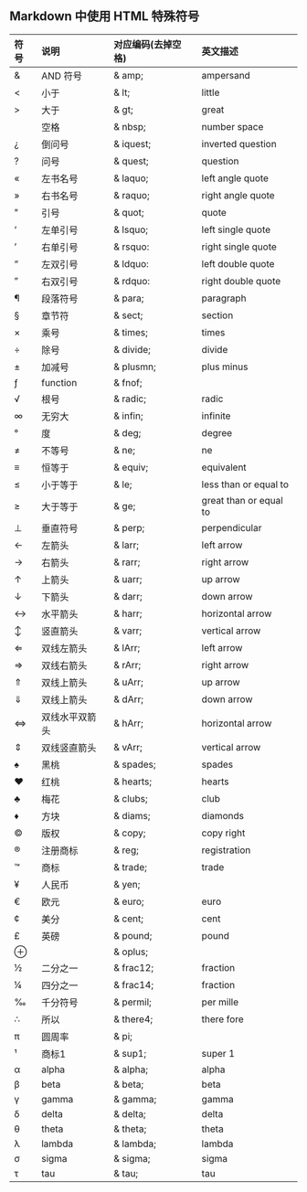 ## Markdown 中使用 HTML 特殊符号

| 符号	 | 说明	 | 对应编码(去掉空格)  | 	英文描述 | 
|:---|:---|:---|:---| 
| &	 | AND 符号	 | & amp; | 	ampersand | 
| <	 | 小于	 | & lt; | 	little | 
| >	 | 大于	 | & gt; | 	great | 
|  	 | 空格	 | & nbsp; | 	number space | 
| ¿	 | 倒问号	 | & iquest; | 	inverted question | 
| ?	 | 问号	 | & quest; | 	question | 
| «	 | 左书名号	 | & laquo; | 	left angle quote | 
| »	 | 右书名号	 | & raquo; | 	right angle quote | 
| "	 | 引号	 | & quot; | 	quote | 
| ‘	 | 左单引号	 | & lsquo; | 	left single quote | 
| ’	 | 右单引号	 | & rsquo: | 	right single quote | 
| “	 | 左双引号	 | & ldquo: | 	left double quote | 
| ”	 | 右双引号	 | & rdquo: | 	right double quote | 
| ¶	 | 段落符号	 | & para; | 	paragraph | 
| §	 | 章节符	 | & sect; | 	section | 
| ×	 | 乘号	 | & times; | 	times | 
| ÷	 | 除号	 | & divide; | 	divide | 
| ±	 | 加减号	 | & plusmn; | 	plus minus | 
| ƒ	 | function	 | & fnof; | 	  | 
| √	 | 根号	 | & radic; | 	radic | 
| ∞	 | 无穷大	 | & infin; | 	infinite | 
| °	 | 度	 | & deg; | 	degree | 
| ≠	 | 不等号	 | & ne; | 	ne | 
| ≡	 | 恒等于	 | & equiv; | 	equivalent | 
| ≤  | 小于等于	 | & le; | 	less than or equal to | 
| ≥	 | 大于等于	 | & ge; | 	great than or equal to | 
| ⊥	 | 垂直符号	 | & perp; | 	perpendicular | 
| ←	 | 左箭头	 | & larr; | 	left arrow | 
| →	 | 右箭头	 | & rarr; | 	right arrow | 
| ↑	 | 上箭头	 | & uarr; | 	up arrow | 
| ↓	 | 下箭头	 | & darr; | 	down arrow | 
| ↔	 | 水平箭头	 | & harr; | 	horizontal arrow | 
| ↕	 | 竖直箭头	 | & varr; | 	vertical arrow | 
| ⇐	 | 双线左箭头	 | & lArr; | 	left arrow | 
| ⇒	 | 双线右箭头	 | & rArr; | 	right arrow | 
| ⇑	 | 双线上箭头	 | & uArr; | 	up arrow | 
| ⇓	 | 双线上箭头	 | & dArr; | 	down arrow | 
| ⇔	 | 双线水平双箭头	 | & hArr; | 	horizontal arrow | 
| ⇕	 | 双线竖直箭头	 | & vArr; | 	vertical arrow | 
| ♠	 | 黑桃	 | & spades; | 	spades | 
| ♥	 | 红桃	 | & hearts; | 	hearts | 
| ♣	 | 梅花	 | & clubs; | 	club | 
| ♦	 | 方块	 | & diams; | 	diamonds | 
| ©	 | 版权	 | & copy; | 	copy right | 
| ®	 | 注册商标	 | & reg; | 	registration | 
| ™	 | 商标	 | & trade; | 	trade | 
| ¥	 | 人民币	 | & yen; | 	 | 
| €	 | 欧元	 | & euro; | 	euro | 
| ¢	 | 美分	 | & cent; | 	cent | 
| £	 | 英磅	 | & pound; | 	pound | 
| ⊕	 | 	 | & oplus; | 	 | 
| ½	 | 二分之一	 | & frac12; | 	fraction | 
| ¼	 | 四分之一	 | & frac14; | 	fraction | 
| ‰	 | 千分符号	 | & permil; | 	per mille | 
| ∴	 | 所以	 | & there4; | 	there fore | 
| π	 | 圆周率	 | & pi; | 	 | 
| ¹	 | 商标1	 | & sup1; | 	super 1 | 
| α	 | alpha	 | & alpha; | 	alpha | 
| β	 | beta	 | & beta; | 	beta | 
| γ	 | gamma	 | & gamma; | 	gamma | 
| δ	 | delta	 | & delta; | 	delta | 
| θ	 | theta	 | & theta; | 	theta | 
| λ	 | lambda	 | & lambda; | 	lambda | 
| σ	 | sigma	 | & sigma; | 	sigma | 
| τ	 | tau	 | & tau; | 	tau |